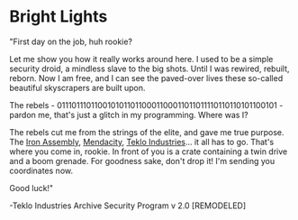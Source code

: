 # Bright Lights

"First day on the job, huh rookie?

Let me show you how it really works around here. I used to be a simple security droid, a mindless slave to the big shots. Until I was rewired, rebuilt, reborn. Now I am free, and I can see the paved-over lives these so-called beautiful skyscrapers are built upon.

The rebels - 01110111011001010110110001100011011011110110110101100101 - pardon me, that's just a glitch in my programming. Where was I?

The rebels cut me from the strings of the elite, and gave me true purpose. The [Iron Assembly](../../world-of-rathe/metrix/a-better-tomorrow.md#iron-assembly), [Mendacity](../../world-of-rathe/metrix/a-better-tomorrow.md#mendacity), [Teklo Industries](../../world-of-rathe/metrix/a-better-tomorrow.md#teklo-industries)... it all has to go. That's where you come in, rookie. In front of you is a crate containing a twin drive and a boom grenade. For goodness sake, don't drop it! I'm sending you coordinates now.

Good luck!"

-Teklo Industries Archive Security Program v 2.0 [REMODELED]

